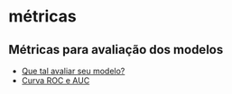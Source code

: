 # métricas

## Métricas para avaliação dos modelos

* [Que tal avaliar seu modelo?](https://medium.com/data-hackers/que-tal-avaliar-seu-modelo-parte-1-66b24cbb8e7a)
* [Curva ROC e AUC](https://towardsdatascience.com/understanding-the-roc-and-auc-curves-a05b68550b69)

